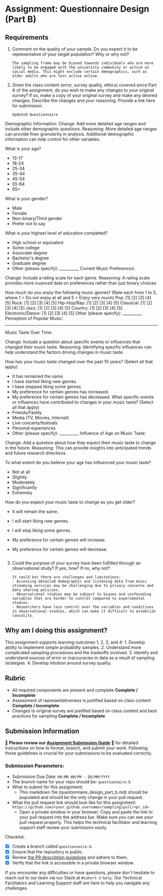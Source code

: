 # Assignment: Questionnaire Design (Part B)

## Requirements
1. Comment on the quality of your sample. Do you expect it to be representative of your target population? Why or why not?

    ```
    The sampling frame may be biased towards individuals who are more likely to be engaged with the university community or active on social media. This might exclude certain demographics, such as older adults who are less active online.
    ```

2. Given the class content (error, survey quality, ethics) covered since Part A of the assignment, do you wish to make any changes to your original survey? If so, make a copy of your original survey and make any desired changes. Describe the changes and your reasoning. Provide a link here for submission.

    ```
    Updated Questionnaire

Demographic Information:
Change: Add more detailed age ranges and include other demographic questions.
Reasoning: More detailed age ranges can provide finer granularity in analysis. Additional demographic information can help control for other variables.

What is your age?
- 13-17
- 18-24
- 25-34
- 35-44
- 45-54
- 55-64
- 65+

What is your gender?
- Male
- Female
- Non-binary/Third gender
- Prefer not to say

What is your highest level of education completed?
- High school or equivalent
- Some college
- Associate degree
- Bachelor's degree
- Graduate degree
- Other (please specify): __________
Current Music Preferences:

Change: Include a rating scale for each genre.
Reasoning: A rating scale provides more nuanced data on preferences rather than just binary choices.

How much do you enjoy the following music genres? (Rate each from 1 to 5, where 1 = Do not enjoy at all and 5 = Enjoy very much)
Pop: [1] [2] [3] [4] [5]
Rock: [1] [2] [3] [4] [5]
Hip-Hop/Rap: [1] [2] [3] [4] [5]
Classical: [1] [2] [3] [4] [5]
Jazz: [1] [2] [3] [4] [5]
Country: [1] [2] [3] [4] [5]
Electronic/Dance: [1] [2] [3] [4] [5]
Other (please specify): __________
Perception of Popular Music:
__________

Music Taste Over Time:

Change: Include a question about specific events or influences that changed their music taste.
Reasoning: Identifying specific influences can help understand the factors driving changes in music taste.

How has your music taste changed over the past 10 years? (Select all that apply)
- It has remained the same.
- I have started liking new genres.
- I have stopped liking some genres.
- My preference for certain genres has increased.
- My preference for certain genres has decreased.
What specific events or influences have contributed to changes in your music taste? (Select all that apply)
- Friends/Family
- Media (TV, Movies, Internet)
- Live concerts/festivals
- Personal experiences
- Other (please specify): __________
Influence of Age on Music Taste:

Change: Add a question about how they expect their music taste to change in the future.
Reasoning: This can provide insights into anticipated trends and future research directions.

To what extent do you believe your age has influenced your music taste?
- Not at all
- Slightly
- Moderately
- Significantly
- Extremely

How do you expect your music taste to change as you get older?
- It will remain the same.
- I will start liking new genres.
- I will stop liking some genres.
- My preference for certain genres will increase.
- My preference for certain genres will decrease.

    ```

3. Could the purpose of your survey have been fulfilled through an observational study? If yes, how? If no, why not?

    ```
    It could but there are challenges and limitations:
    - Accessing detailed demographic and listening data from music streaming services may be challenging due to privacy concerns and data sharing policies.
    - Observational studies may be subject to biases and confounding variables that are harder to control compared to experimental studies.
    - Researchers have less control over the variables and conditions in observational studies, which can make it difficult to establish causality.
    ```

## Why am I doing this assignment?

This assignment supports learning outcomes 1, 2, 3, and 4:
	1.	Develop ability to implement simple probability samples.
	2.	Understand more complicated sampling procedures and the tradeoffs involved.
	3.	Identify and understand sources of error or inaccuracies in data as a result of sampling strategies.
	4.	Develop intuition around survey quality.

## Rubric

-	All required components are present and complete **Complete / Incomplete**
-	Assessment of representativeness is justified based on class content **Complete / Incomplete**
-	Changes to original survey are justified based on class content and best practices for sampling **Complete / Incomplete**

## Submission Information

🚨 **Please review our [Assignment Submission Guide](https://github.com/UofT-DSI/onboarding/blob/main/onboarding_documents/submissions.md)** 🚨 for detailed instructions on how to format, branch, and submit your work. Following these guidelines is crucial for your submissions to be evaluated correctly.

### Submission Parameters:
* Submission Due Date: `HH:MM AM/PM - DD/MM/YYYY`
* The branch name for your repo should be: `questionnaire-b`
* What to submit for this assignment:
    * This markdown file (questionnaire_design_part_b.md) should be populated and should be the only change in your pull request.
* What the pull request link should look like for this assignment: `https://github.com/<your_github_username>/sampling/pull/<pr_id>`
    * Open a private window in your browser. Copy and paste the link to your pull request into the address bar. Make sure you can see your pull request properly. This helps the technical facilitator and learning support staff review your submission easily.

Checklist:
- [x] Create a branch called `questionnaire-b`.
- [x] Ensure that the repository is public.
- [x] Review [the PR description guidelines](https://github.com/UofT-DSI/onboarding/blob/main/onboarding_documents/submissions.md#guidelines-for-pull-request-descriptions) and adhere to them.
- [x] Verify that the link is accessible in a private browser window.

If you encounter any difficulties or have questions, please don't hesitate to reach out to our team via our Slack at `#cohort-3-help`. Our Technical Facilitators and Learning Support staff are here to help you navigate any challenges.
